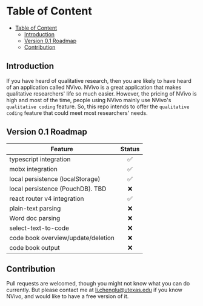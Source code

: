 # Table of Content

<!-- TOC -->

- [Table of Content](#table-of-content)
  - [Introduction](#introduction)
  - [Version 0.1 Roadmap](#version-01-roadmap)
  - [Contribution](#contribution)

<!-- /TOC -->

## Introduction

If you have heard of qualitative research, then you are likely to have heard of an application called NVivo. NVivo is a great application that makes qualitative researchers' life so much easier. However, the pricing of NVivo is high and most of the time, people using NVivo mainly use NVivo's `qualitative coding` feature. So, this repo intends to offer the `qualitative coding` feature that could meet most researchers' needs.

## Version 0.1 Roadmap

| Feature                            | Status |
| ---------------------------------- | :----: |
| typescript integration             |   ✅   |
| mobx integration                   |   ✅   |
| local persistence (localStorage)   |   ✅   |
| local persistence (PouchDB). TBD   |   ❌   |
| react router v4 integration        |   ✅   |
| plain-text parsing                 |   ❌   |
| Word doc parsing                   |   ❌   |
| select-text-to-code                |   ❌   |
| code book overview/update/deletion |   ❌   |
| code book output                   |   ❌   |

## Contribution

Pull requests are welcomed, though you might not know what you can do currently. But please contact me at li.chenglu@utexas.edu if you know NVivo, and would like to have a free version of it.
